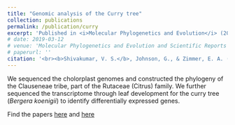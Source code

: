 ```yaml
---
title: "Genomic analysis of the Curry tree"
collection: publications
permalink: /publication/curry
excerpt: 'Published in <i>Molecular Phylogenetics and Evolution</i> (2017) and <i>Scientific Reports</i> (2019)<br><br>We sequenced the cholorplast genomes and constructed the phylogeny of the Clauseneae tribe, part of the Rutaceae (Citrus) family. We further sequenced the transcriptome through leaf development for the curry tree (<i>Bergera koenigii</i>) to identify differentially expressed genes.'
# date: 2019-03-12
# venue: 'Molecular Phylogenetics and Evolution and Scientific Reports'
# paperurl: ''
citation: '<br><b>Shivakumar, V. S.</b>, Johnson, G., & Zimmer, E. A. (2019). Transcriptome analysis of the curry tree (Bergera koenigii L., Rutaceae) during leaf development. Scientific Reports, 9(1), 4230.<br><b>Shivakumar, V. S.</b>, Johnson, G., & Zimmer, E. A. (2019). Transcriptome analysis of the curry tree (Bergera koenigii L., Rutaceae) during leaf development. Scientific Reports, 9(1), 4230.'
---
```

We sequenced the cholorplast genomes and constructed the phylogeny of the Clauseneae tribe, part of the Rutaceae (Citrus) family. We further sequenced the transcriptome through leaf development for the curry tree (<i>Bergera koenigii</i>) to identify differentially expressed genes.

Find the papers [here](https://www.sciencedirect.com/science/article/am/pii/S1055790316304201) and [here](https://www.nature.com/articles/s41598-019-40227-z)

<!-- Citation: <b>Shivakumar, V. S.</b>, Johnson, G., & Zimmer, E. A. (2019). Transcriptome analysis of the curry tree (Bergera koenigii L., Rutaceae) during leaf development. Scientific Reports, 9(1), 4230.\n<b>Shivakumar, V. S.</b>, Johnson, G., & Zimmer, E. A. (2019). Transcriptome analysis of the curry tree (Bergera koenigii L., Rutaceae) during leaf development. Scientific Reports, 9(1), 4230. -->